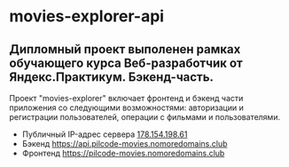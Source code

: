# movies-explorer-api

## Дипломный проект выполенен рамках обучающего курса Веб-разработчик от Яндекс.Практикум. Бэкенд-часть.
Проект "movies-explorer" включает фронтенд и бэкенд части приложения со следующими возможностями: авторизации и регистрации пользователей, операции с фильмами и пользователями.

- Публичный IP-адрес сервера [178.154.198.61](http://178.154.198.61)
- Бэкенд https://api.pilcode-movies.nomoredomains.club
- Фронтенд https://pilcode-movies.nomoredomains.club
